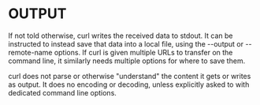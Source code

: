 <!-- Copyright (C) Daniel Stenberg, <daniel@haxx.se>, et al. -->
<!-- SPDX-License-Identifier: curl -->
# OUTPUT
If not told otherwise, curl writes the received data to stdout. It can be
instructed to instead save that data into a local file, using the --output or
--remote-name options. If curl is given multiple URLs to transfer on the
command line, it similarly needs multiple options for where to save them.

curl does not parse or otherwise "understand" the content it gets or writes as
output. It does no encoding or decoding, unless explicitly asked to with
dedicated command line options.
